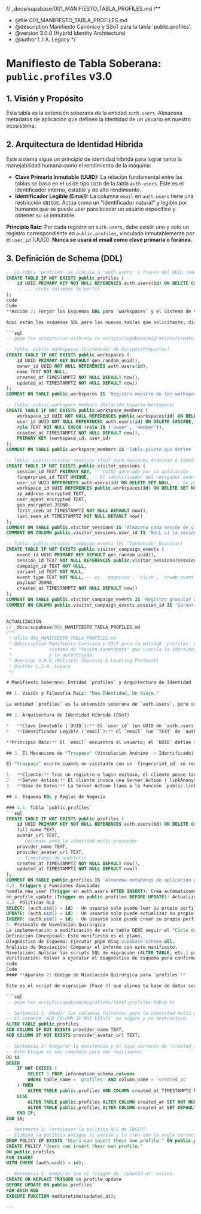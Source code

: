 // \_docs/supabase/001_MANIFIESTO_TABLA_PROFILES.md
/\*\*

- @file 001_MANIFIESTO_TABLA_PROFILES.md
- @description Manifiesto Canónico y SSoT para la tabla 'public.profiles'.
- @version 3.0.0 (Hybrid Identity Architecture)
- @author L.I.A. Legacy
  \*/

# Manifiesto de Tabla Soberana: `public.profiles` v3.0

## 1. Visión y Propósito

Esta tabla es la extensión soberana de la entidad `auth.users`. Almacena metadatos de aplicación que definen la identidad de un usuario en nuestro ecosistema.

## 2. Arquitectura de Identidad Híbrida

Este sistema sigue un principio de identidad híbrida para lograr tanto la manejabilidad humana como el rendimiento de la máquina:

- **Clave Primaria Inmutable (UUID):** La relación fundamental entre las tablas se basa en el `id` de tipo `UUID` de la tabla `auth.users`. Este es el identificador interno, estable y de alto rendimiento.
- **Identificador Legible (Email):** La columna `email` en `auth.users` tiene una restricción `UNIQUE`. Actúa como un "identificador natural" y legible por humanos que se puede usar para buscar un usuario específico y obtener su `id` inmutable.

**Principio Raíz:** Por cada registro en `auth.users`, debe existir uno y solo un registro correspondiente en `public.profiles`, vinculado inmutablemente por el `user_id` (UUID). **Nunca se usará el email como clave primaria o foránea.**

## 3. Definición de Schema (DDL)

````sql
-- La tabla 'profiles' se vincula a 'auth.users' a través del UUID inmutable.
CREATE TABLE IF NOT EXISTS public.profiles (
    id UUID PRIMARY KEY NOT NULL REFERENCES auth.users(id) ON DELETE CASCADE,
    -- ... otras columnas de perfil
);
code
Code
**Acción 2: Forjar los Esquemas DDL para `workspaces` y el Sistema de Visitantes**

Aquí están los esquemas SQL para las nuevas tablas que solicitaste, diseñados bajo esta arquitectura robusta.

```sql
-- pnpm tsx scripts/run-with-env.ts scripts/supabase/migrations/create-visitor-intelligence-schema.ts

-- Tabla: public.workspaces (Contenedor de Equipos/Proyectos)
CREATE TABLE IF NOT EXISTS public.workspaces (
    id UUID PRIMARY KEY DEFAULT gen_random_uuid(),
    owner_id UUID NOT NULL REFERENCES auth.users(id),
    name TEXT NOT NULL,
    created_at TIMESTAMPTZ NOT NULL DEFAULT now(),
    updated_at TIMESTAMPTZ NOT NULL DEFAULT now()
);
COMMENT ON TABLE public.workspaces IS 'Registro maestro de los workspaces o equipos en el ecosistema.';

-- Tabla: public.workspace_members (Relación Usuario-Workspace)
CREATE TABLE IF NOT EXISTS public.workspace_members (
    workspace_id UUID NOT NULL REFERENCES public.workspaces(id) ON DELETE CASCADE,
    user_id UUID NOT NULL REFERENCES auth.users(id) ON DELETE CASCADE,
    role TEXT NOT NULL CHECK (role IN ('owner', 'member')),
    created_at TIMESTAMPTZ NOT NULL DEFAULT now(),
    PRIMARY KEY (workspace_id, user_id)
);
COMMENT ON TABLE public.workspace_members IS 'Tabla pivote que define la membresía y el rol de un usuario en un workspace.';

-- Tabla: public.visitor_sessions (SSoT para Sesiones Anónimas e Identificadas)
CREATE TABLE IF NOT EXISTS public.visitor_sessions (
    session_id TEXT PRIMARY KEY, -- CUID2 generado por la aplicación
    fingerprint_id TEXT UNIQUE, -- El identificador del navegador anónimo
    user_id UUID REFERENCES auth.users(id) ON DELETE SET NULL, -- Se puebla al hacer login
    workspace_id UUID REFERENCES public.workspaces(id) ON DELETE SET NULL,
    ip_address_encrypted TEXT,
    user_agent_encrypted TEXT,
    geo_encrypted JSONB,
    first_seen_at TIMESTAMPTZ NOT NULL DEFAULT now(),
    last_seen_at TIMESTAMPTZ NOT NULL DEFAULT now()
);
COMMENT ON TABLE public.visitor_sessions IS 'Almacena cada sesión de visitante, comenzando como anónima y potencialmente vinculada a un usuario.';
COMMENT ON COLUMN public.visitor_sessions.user_id IS 'NULL si la sesión es anónima, se rellena al iniciar sesión para vincular el historial.';

-- Tabla: public.visitor_campaign_events (El "Contenido" Granular)
CREATE TABLE IF NOT EXISTS public.visitor_campaign_events (
    event_id UUID PRIMARY KEY DEFAULT gen_random_uuid(),
    session_id TEXT NOT NULL REFERENCES public.visitor_sessions(session_id) ON DELETE CASCADE,
    campaign_id TEXT NOT NULL,
    variant_id TEXT NOT NULL,
    event_type TEXT NOT NULL, -- ej. 'pageview', 'click', 'rrweb_event'
    payload JSONB,
    created_at TIMESTAMPTZ NOT NULL DEFAULT now()
);
COMMENT ON TABLE public.visitor_campaign_events IS 'Registro granular de cada evento de telemetría que ocurre durante una sesión.';
COMMENT ON COLUMN public.visitor_campaign_events.session_id IS 'Garantiza que cada evento pertenezca a una sesión, manteniendo la integridad referencial.';

---
ACTUALIZACION
// _docs/supabase/001_MANIFIESTO_TABLA_PROFILES.md
/**
 * @file 001_MANIFIESTO_TABLA_PROFILES.md
 * @description Manifiesto Canónico y SSoT para la entidad `profiles` y el
 *              sistema de "Sesión Ascendente" que vincula la identidad anónima
 *              y la autenticada.
 * @version 4.0.0 (Holistic Identity & Leveling Protocol)
 * @author L.I.A. Legacy
 */

# Manifiesto Soberano: Entidad `profiles` y Arquitectura de Identidad

## 1. Visión y Filosofía Raíz: "Una Identidad, Un Viaje."

La entidad `profiles` es la extensión soberana de `auth.users`, pero su verdadero poder reside en su simbiosis con el sistema de **"Sesión Ascendente"**. Nuestra filosofía es que cada visitante, desde su primera interacción anónima, comienza un único viaje. Cuando elige registrarse, no creamos un nuevo viaje; "ascendemos" el existente, vinculando todo su historial anónimo a su nueva identidad persistente.

## 2. Arquitectura de Identidad Híbrida (SSoT)

*   **Clave Inmutable (`UUID`):** El `user_id` (un UUID de `auth.users`) es la **única clave primaria y foránea** utilizada para las relaciones internas. Garantiza rendimiento, estabilidad e inmutabilidad.
*   **Identificador Legible (`email`):** El `email` (un `TEXT` de `auth.users`) tiene una restricción `UNIQUE`. Es la "matrícula" legible por humanos, utilizada **exclusivamente para búsquedas** y para iniciar el proceso de vinculación.

**Principio Raíz:** El `email` encuentra al usuario; el `UUID` define sus relaciones.

## 3. El Mecanismo de "Traspaso" (Vinculación Anónimo -> Identificado)

El "traspaso" ocurre cuando un visitante con un `fingerprint_id` se registra.

1.  **Cliente:** Tras un registro o login exitoso, el cliente posee tanto el `fingerprint_id` (de su almacenamiento local) como el `user_id` (de la nueva sesión de Supabase).
2.  **Server Action:** El cliente invoca una Server Action (`linkAnonymousSessionToUser`), pasando ambos identificadores.
3.  **Base de Datos:** La Server Action llama a la función `public.link_fingerprint_to_user(p_fingerprint_id, p_user_id)`. Esta función **atómicamente** actualiza la tabla `visitor_sessions`, rellenando el campo `user_id` en la fila que coincide con el `fingerprint_id`.

## 4. Esquema DDL y Reglas de Negocio

### 4.1. Tabla `public.profiles`
```sql
CREATE TABLE IF NOT EXISTS public.profiles (
    id UUID PRIMARY KEY NOT NULL REFERENCES auth.users(id) ON DELETE CASCADE,
    full_name TEXT,
    avatar_url TEXT,
    -- Columnas para la identidad multi-proveedor
    provider_name TEXT,
    provider_avatar_url TEXT,
    -- Timestamps de auditoría
    created_at TIMESTAMPTZ NOT NULL DEFAULT now(),
    updated_at TIMESTAMPTZ NOT NULL DEFAULT now()
);
COMMENT ON TABLE public.profiles IS 'Almacena metadatos de aplicación para los usuarios, unificando perfiles de múltiples proveedores de identidad.';
4.2. Triggers y Funciones Asociadas
handle_new_user (Trigger en auth.users AFTER INSERT): Crea automáticamente un registro en public.profiles para cada nuevo usuario, garantizando la relación 1:1.
on_profile_update (Trigger en public.profiles BEFORE UPDATE): Actualiza automáticamente el campo updated_at.
4.3. Políticas RLS
SELECT: (auth.uid() = id) - Un usuario solo puede leer su propio perfil.
UPDATE: (auth.uid() = id) - Un usuario solo puede actualizar su propio perfil.
INSERT: (auth.uid() = id) - Un usuario solo puede crear su propio perfil.
5. Protocolo de Nivelación Quirúrgica
La implementación o modificación de esta tabla DEBE seguir el "Ciclo de Nivelación de 5 Fases":
Definición Conceptual: Este manifiesto es el plano.
Diagnóstico de Esquema: Ejecutar pnpm diag:supabase:schema-all.
Análisis de Desviación: Comparar el informe con este manifiesto.
Nivelación: Aplicar los scripts SQL de migración (ALTER TABLE, etc.) para corregir las desviaciones sin destruir datos.
Verificación: Volver a ejecutar el diagnóstico de esquema para confirmar el alineamiento. La ejecución final de pnpm diag:supabase:content validará la integridad referencial en la práctica.
code
Code
#### **Aparato 2: Código de Nivelación Quirúrgica para `profiles`**

Este es el script de migración (Fase 4) que alinea tu base de datos con el manifiesto. Ejecútalo en tu editor SQL de Supabase.

```sql
-- pnpm tsx scripts/supabase/migrations/level-profiles-table.ts

-- Sentencia 1: Añadir las columnas faltantes para la identidad multi-proveedor.
-- El comando 'ADD COLUMN IF NOT EXISTS' es seguro y no destructivo.
ALTER TABLE public.profiles
ADD COLUMN IF NOT EXISTS provider_name TEXT,
ADD COLUMN IF NOT EXISTS provider_avatar_url TEXT;

-- Sentencia 2: Asegurar la existencia y el tipo correcto de 'created_at'.
-- Este bloque es más complejo para ser resiliente.
DO $$
BEGIN
    IF NOT EXISTS (
        SELECT 1 FROM information_schema.columns
        WHERE table_name = 'profiles' AND column_name = 'created_at'
    ) THEN
        ALTER TABLE public.profiles ADD COLUMN created_at TIMESTAMPTZ NOT NULL DEFAULT now();
    ELSE
        ALTER TABLE public.profiles ALTER COLUMN created_at SET NOT NULL;
        ALTER TABLE public.profiles ALTER COLUMN created_at SET DEFAULT now();
    END IF;
END $$;

-- Sentencia 3: Fortalecer la política RLS de INSERT.
-- Elimina la política antigua si existe y la crea con la regla correcta.
DROP POLICY IF EXISTS "Users can insert their own profile." ON public.profiles;
CREATE POLICY "Users can insert their own profile."
ON public.profiles
FOR INSERT
WITH CHECK (auth.uid() = id);

-- Sentencia 4: Asegurar que el trigger de 'updated_at' exista.
CREATE OR REPLACE TRIGGER on_profile_update
BEFORE UPDATE ON public.profiles
FOR EACH ROW
EXECUTE FUNCTION moddatetime(updated_at);

---

````
